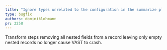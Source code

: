 ```yaml
---
title: "Ignore types unrelated to the configuration in the summarize plugin"
type: bugfix
authors: dominiklohmann
pr: 2258
---
```


Transform steps removing all nested fields from a record leaving only empty
nested records no longer cause VAST to crash.
